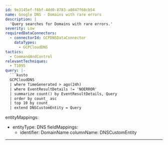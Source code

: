 ```yaml
---
id: 9e3145ef-f6bf-4dd0-8783-a0847f68cb54
name: Google DNS - Domains with rare errors
description: |
  'Query searches for Domains with rare errors.'
severity: Low
requiredDataConnectors:
  - connectorId: GCPDNSDataConnector
    dataTypes:
      - GCPCloudDNS
tactics:
  - CommandAndControl
relevantTechniques:
  - T1095
query: |-
  ```kusto
  GCPCloudDNS
  | where TimeGenerated > ago(24h)
  | where EventResultDetails != 'NOERROR'
  | summarize count() by EventResultDetails, Query
  | order by count_ asc
  | top 10 by count_
  | extend DNSCustomEntity = Query
  ```
entityMappings:
  - entityType: DNS
    fieldMappings:
      - identifier: DomainName
        columnName: DNSCustomEntity
---
```


